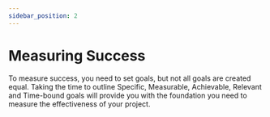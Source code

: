 ```yaml
---
sidebar_position: 2
---
```


# Measuring Success

To measure success, you need to set goals, but not all goals are created equal. Taking the time to outline Specific, Measurable, Achievable, Relevant and Time-bound goals will provide you with the foundation you need to measure the effectiveness of your project.